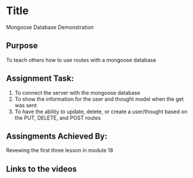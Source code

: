 # Title
Mongoose Database Demonstration

## Purpose
To teach others how to use routes with a mongoose database

## Assignment Task:
1. To connect the server with the mongoose database
2. To show the information for the user and thought model when the get was sent
3. To have the ability to update, delete, or create a user/thought based on the PUT, DELETE, and POST routes

## Assingments Achieved By:
Revewing the first three lesson in module 18

## Links to the videos

<link >